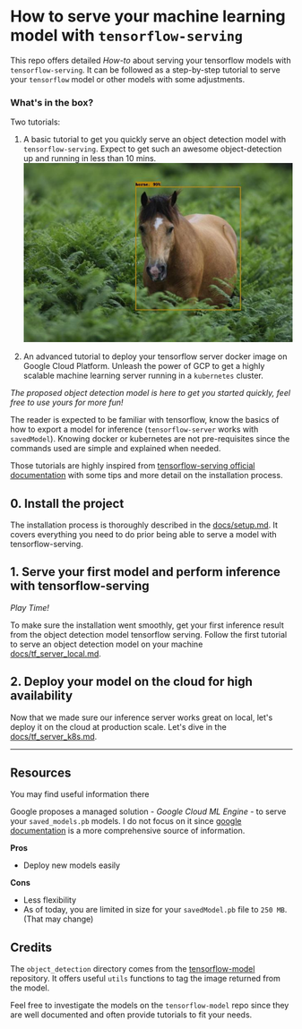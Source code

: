 # How to serve your machine learning model with `tensorflow-serving`

This repo offers detailed _How-to_ about serving your tensorflow models with `tensorflow-serving`.
It can be followed as a step-by-step tutorial to serve your ``tensorflow`` model or other models with some adjustments. 

### What's in the box?

Two tutorials: 

1. A basic tutorial to get you quickly serve an object detection model with `tensorflow-serving`. 
Expect to get such an awesome object-detection up and running in less than 10 mins.
![horse labelled with faster rcnn resnet](assets/out_image1.jpeg) 

2. An advanced tutorial to deploy your tensorflow server docker image on Google Cloud Platform.
Unleash the power of GCP to get a highly scalable machine learning server running in a ``kubernetes`` cluster.

*The proposed object detection model is here to get you started quickly, feel free to use yours for more fun!*

The reader is expected to be familiar with tensorflow, know the basics of how to export a model for inference (`tensorflow-server` works with `savedModel`).
Knowing docker or kubernetes are not pre-requisites since the commands used are simple and explained when needed.

Those tutorials are highly inspired from [tensorflow-serving official documentation](https://www.tensorflow.org/serving/docker)
with some tips and more detail on the installation process. 

## 0. Install the project

The installation process is thoroughly described in the [docs/setup.md](docs/setup.md). It covers everything you need to do
prior being able to serve a model with tensorflow-serving.

## 1. Serve your first model and perform inference with tensorflow-serving

_Play Time!_

To make sure the installation went smoothly, get your first inference result from the object detection model tensorflow serving.
Follow the first tutorial to serve an object detection model on your machine [docs/tf_server_local.md](docs/tf_server_local.md).

## 2. Deploy your model on the cloud for high availability

Now that we made sure our inference server works great on local, let's deploy it on the cloud at production scale.
Let's dive in the [docs/tf_server_k8s.md](docs/tf_server_k8s.md).


----------

## Resources 
You may find useful information there


Google proposes a managed solution - _Google Cloud ML Engine_ - to serve your `saved_models.pb` models. 
I do not focus on it since [google documentation](https://cloud.google.com/ml-engine/docs/tensorflow/deploying-models) is
a more comprehensive source of information.

**Pros**
- Deploy new models easily

**Cons**
- Less flexibility
- As of today, you are limited in size for your `savedModel.pb` file to `250 MB`. (That may change) 

## Credits

The `object_detection` directory comes from the
[tensorflow-model](https://github.com/tensorflow/models) repository. 
It offers useful `utils` functions to tag the image returned from the model.

Feel free to investigate the models on the `tensorflow-model` repo since they are well documented and often provide tutorials to fit your needs.

